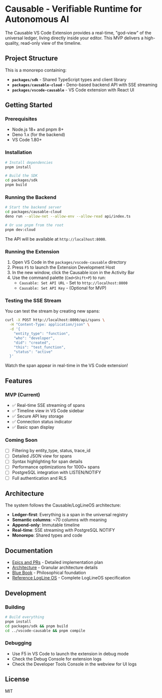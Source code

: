 # Causable - Verifiable Runtime for Autonomous AI

The Causable VS Code Extension provides a real-time, "god-view" of the universal ledger, living directly inside your editor. This MVP delivers a high-quality, read-only view of the timeline.

## Project Structure

This is a monorepo containing:

- **`packages/sdk`** - Shared TypeScript types and client library
- **`packages/causable-cloud`** - Deno-based backend API with SSE streaming
- **`packages/vscode-causable`** - VS Code extension with React UI

## Getting Started

### Prerequisites

- Node.js 18+ and pnpm 8+
- Deno 1.x (for the backend)
- VS Code 1.80+

### Installation

```bash
# Install dependencies
pnpm install

# Build the SDK
cd packages/sdk
pnpm build
```

### Running the Backend

```bash
# Start the backend server
cd packages/causable-cloud
deno run --allow-net --allow-env --allow-read api/index.ts

# Or use pnpm from the root
pnpm dev:cloud
```

The API will be available at `http://localhost:8000`.

### Running the Extension

1. Open VS Code in the `packages/vscode-causable` directory
2. Press `F5` to launch the Extension Development Host
3. In the new window, click the Causable icon in the Activity Bar
4. Use the command palette (`Cmd+Shift+P`) to run:
   - `Causable: Set API URL` - Set to `http://localhost:8000`
   - `Causable: Set API Key` - (Optional for MVP)

### Testing the SSE Stream

You can test the stream by creating new spans:

```bash
curl -X POST http://localhost:8000/api/spans \
  -H "Content-Type: application/json" \
  -d '{
    "entity_type": "function",
    "who": "developer",
    "did": "created",
    "this": "test_function",
    "status": "active"
  }'
```

Watch the span appear in real-time in the VS Code extension!

## Features

### MVP (Current)

- ✅ Real-time SSE streaming of spans
- ✅ Timeline view in VS Code sidebar
- ✅ Secure API key storage
- ✅ Connection status indicator
- ✅ Basic span display

### Coming Soon

- [ ] Filtering by entity_type, status, trace_id
- [ ] Detailed JSON view for spans
- [ ] Syntax highlighting for span details
- [ ] Performance optimizations for 1000+ spans
- [ ] PostgreSQL integration with LISTEN/NOTIFY
- [ ] Full authentication and RLS

## Architecture

The system follows the Causable/LogLineOS architecture:

- **Ledger-first**: Everything is a span in the universal registry
- **Semantic columns**: ~70 columns with meaning
- **Append-only**: Immutable timeline
- **Real-time**: SSE streaming with PostgreSQL NOTIFY
- **Monorepo**: Shared types and code

## Documentation

- [Epics and PRs](./Epics-and-PRs.md) - Detailed implementation plan
- [Architecture](./Architecture.md) - Granular architecture details
- [Blue Book](./Blue%20book.md) - Philosophical foundation
- [Reference LogLine OS](./Reference-LogLine-OS.md) - Complete LogLineOS specification

## Development

### Building

```bash
# Build everything
pnpm install
cd packages/sdk && pnpm build
cd ../vscode-causable && pnpm compile
```

### Debugging

- Use F5 in VS Code to launch the extension in debug mode
- Check the Debug Console for extension logs
- Check the Developer Tools Console in the webview for UI logs

## License

MIT
